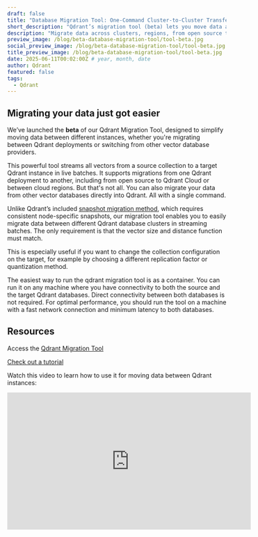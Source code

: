 ```yaml
---
draft: false
title: "Database Migration Tool: One-Command Cluster-to-Cluster Transfers"
short_description: "Qdrant’s migration tool (beta) lets you move data across clusters or regions with one command—no snapshots needed. Try it now."
description: "Migrate data across clusters, regions, from open source to cloud, and more with just one command."
preview_image: /blog/beta-database-migration-tool/tool-beta.jpg
social_preview_image: /blog/beta-database-migration-tool/tool-beta.jpg
title_preview_image: /blog/beta-database-migration-tool/tool-beta.jpg
date: 2025-06-11T00:02:00Z # year, month, date
author: Qdrant
featured: false
tags:
  - Qdrant
---
```


## Migrating your data just got easier

We’ve launched the **beta** of our Qdrant Migration Tool, designed to simplify moving data between different instances, whether you're migrating between Qdrant deployments or switching from other vector database providers.

This powerful tool streams all vectors from a source collection to a target Qdrant instance in live batches. It supports migrations from one Qdrant deployment to another, including from open source to Qdrant Cloud or between cloud regions. But that's not all. You can also migrate your data from other vector databases directly into Qdrant. All with a single command.

Unlike Qdrant’s included [snapshot migration method](https://qdrant.tech/documentation/concepts/snapshots/), which requires consistent node-specific snapshots, our migration tool enables you to easily migrate data between different Qdrant database clusters in streaming batches. The only requirement is that the vector size and distance function must match.

This is especially useful if you want to change the collection configuration on the target, for example by choosing a different replication factor or quantization method.

The easiest way to run the qdrant migration tool is as a container. You can run it on any machine where you have connectivity to both the source and the target Qdrant databases. Direct connectivity between both databases is not required. For optimal performance, you should run the tool on a machine with a fast network connection and minimum latency to both databases.

## Resources 

Access the [Qdrant Migration Tool](https://github.com/qdrant/migration) 

[Check out a tutorial](https://qdrant.tech/documentation/guides/migration/)

Watch this video to learn how to use it for moving data between Qdrant instances:

<iframe width="560" height="315" src="https://www.youtube.com/embed/FU39926M0m4?si=qhrlDibev9We_gLo" title="YouTube video player" frameborder="0" allow="accelerometer; autoplay; clipboard-write; encrypted-media; gyroscope; picture-in-picture; web-share" referrerpolicy="strict-origin-when-cross-origin" allowfullscreen></iframe>
